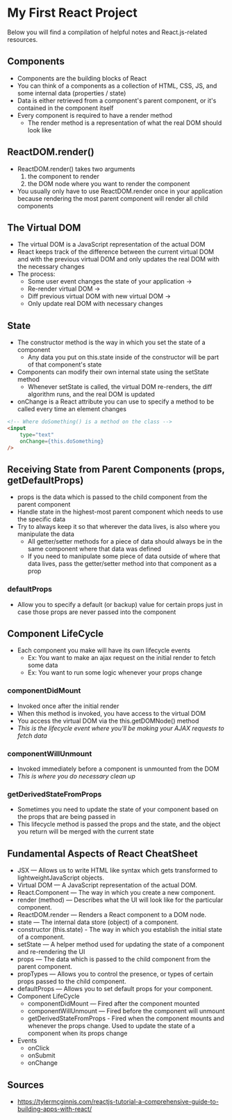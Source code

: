 # My First React Project

Below you will find a compilation of helpful notes and React.js-related resources.

## Components

- Components are the building blocks of React
- You can think of a components as a collection of HTML, CSS, JS, and some internal data (properties / state)
- Data is either retrieved from a component's parent component, or it's contained in the component itself
- Every component is required to have a render method
  - The render method is a representation of what the real DOM should look like

## ReactDOM.render()
- ReactDOM.render() takes two arguments
    1. the component to render
    2. the DOM node where you want to render the component
- You usually only have to use ReactDOM.render once in your application because rendering the most parent component will render all child components

## The Virtual DOM
- The virtual DOM is a JavaScript representation of the actual DOM
- React keeps track of the difference between the current virtual DOM and with the previous virtual DOM and only updates the real DOM with the necessary changes
- The process:
  - Some user event changes the state of your application ->
  - Re-render virtual DOM ->
  - Diff previous virtual DOM with new virtual DOM ->
  - Only update real DOM with necessary changes

## State
- The constructor method is the way in which you set the state of a component
  - Any data you put on this.state inside of the constructor will be part of that component's state
- Components can modify their own internal state using the setState method
  - Whenever setState is called, the virtual DOM re-renders, the diff algorithm runs, and the real DOM is updated
- onChange is a React attribute you can use to specify a method to be called every time an element changes

```html
<!-- Where doSomething() is a method on the class -->
<input
    type="text"
    onChange={this.doSomething}
/>
```

## Receiving State from Parent Components (props, getDefaultProps)
- props is the data which is passed to the child component from the parent component
- Handle state in the highest-most parent component which needs to use the specific data
- Try to always keep it so that wherever the data lives, is also where you manipulate the data
  - All getter/setter methods for a piece of data should always be in the same component where that data was defined
  - If you need to manipulate some piece of data outside of where that data lives, pass the getter/setter method into that component as a prop

### defaultProps
- Allow you to specify a default (or backup) value for certain props just in case those props are never passed into the component

## Component LifeCycle
- Each component you make will have its own lifecycle events
  - Ex: You want to make an ajax request on the initial render to fetch some data
  - Ex: You want to run some logic whenever your props change

### componentDidMount
- Invoked once after the initial render
- When this method is invoked, you have access to the virtual DOM
- You access the virtual DOM via the this.getDOMNode() method
- *This is the lifecycle event where you'll be making your AJAX requests to fetch data*

### componentWillUnmount
- Invoked immediately before a component is unmounted from the DOM
- *This is where you do necessary clean up*

### getDerivedStateFromProps
- Sometimes you need to update the state of your component based on the props that are being passed in
- This lifecycle method is passed the props and the state, and the object you return will be merged with the current state

## Fundamental Aspects of React CheatSheet
- JSX — Allows us to write HTML like syntax which gets transformed to lightweightJavaScript objects.
- Virtual DOM — A JavaScript representation of the actual DOM.
- React.Component — The way in which you create a new component.
- render (method) — Describes what the UI will look like for the particular component.
- ReactDOM.render — Renders a React component to a DOM node.
- state — The internal data store (object) of a component.
- constructor (this.state) - The way in which you establish the initial state of a component.
- setState — A helper method used for updating the state of a
component and re-rendering the UI
- props — The data which is passed to the child component
from the parent component.
- propTypes — Allows you to control the presence, or types of certain props passed to the child component.
- defaultProps — Allows you to set default props for your component.
- Component LifeCycle
  - componentDidMount — Fired after the component mounted
  - componentWillUnmount — Fired before the component will unmount
  - getDerivedStateFromProps - Fired when the component mounts and whenever the props change. Used to update the state of a component when its props change
- Events
  - onClick
  - onSubmit
  - onChange

## Sources
- https://tylermcginnis.com/reactjs-tutorial-a-comprehensive-guide-to-building-apps-with-react/
